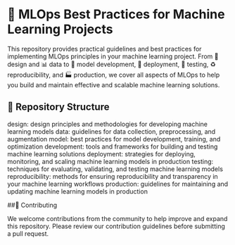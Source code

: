 # 🚀 MLOps Best Practices for Machine Learning Projects

This repository provides practical guidelines and best practices for implementing MLOps principles in your machine learning project. From 🎨 design and 📊 data to 🤖 model development, 🚀 deployment, 🧪 testing, ♻️ reproducibility, and 🏭 production, we cover all aspects of MLOps to help you build and maintain effective and scalable machine learning solutions.

## 📁 Repository Structure
design: design principles and methodologies for developing machine learning models
data: guidelines for data collection, preprocessing, and augmentation
model: best practices for model development, training, and optimization
development: tools and frameworks for building and testing machine learning solutions
deployment: strategies for deploying, monitoring, and scaling machine learning models in production
testing: techniques for evaluating, validating, and testing machine learning models
reproducibility: methods for ensuring reproducibility and transparency in your machine learning workflows
production: guidelines for maintaining and updating machine learning models in production

##🤝 Contributing

We welcome contributions from the community to help improve and expand this repository. Please review our contribution guidelines before submitting a pull request.
